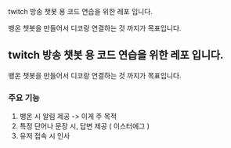 twitch 방송 챗봇 용 코드 연습을 위한 레포 입니다.

뱅온 챗봇을 만들어서 디코랑 연결하는 것 까지가 목표입니다.

## twitch 방송 챗봇 용 코드 연습을 위한 레포 입니다.

뱅온 챗봇을 만들어서 디코랑 연결하는 것 까지가 목표입니다.

### 주요 기능

1. 뱅온 시 알림 제공 -> 이게 주 목적
2. 특정 단어나 문장 시, 답변 제공 ( 이스터에그 )
3. 유저 접속 시 인사